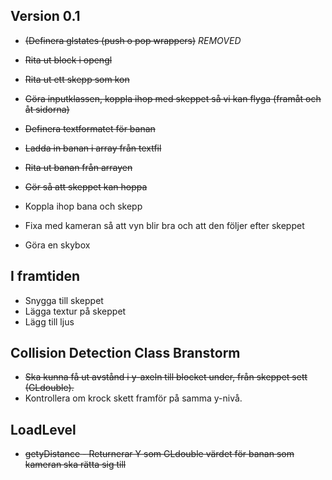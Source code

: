 ## Version 0.1 ##

  * ~~(Definera glstates (push o pop wrappers)~~ _REMOVED_

  * ~~Rita ut block i opengl~~

  * ~~Rita ut ett skepp som kon~~

  * ~~Göra inputklassen, koppla ihop med skeppet så vi kan flyga (framåt och åt sidorna)~~

  * ~~Definera textformatet för banan~~

  * ~~Ladda in banan i array från textfil~~

  * ~~Rita ut banan från arrayen~~

  * ~~Gör så att skeppet kan hoppa~~

  * Koppla ihop bana och skepp

  * Fixa med kameran så att vyn blir bra och att den följer efter skeppet

  * Göra en skybox

## I framtiden ##

  * Snygga till skeppet
  * Lägga textur på skeppet
  * Lägg till ljus

## Collision Detection Class Branstorm ##

  * ~~Ska kunna få ut avstånd i y-axeln till blocket under, från skeppet sett (GLdouble).~~
  * Kontrollera om krock skett framför på samma y-nivå.

## LoadLevel ##
  * ~~getyDistance - Returnerar Y som GLdouble värdet för banan som kameran ska rätta sig till~~